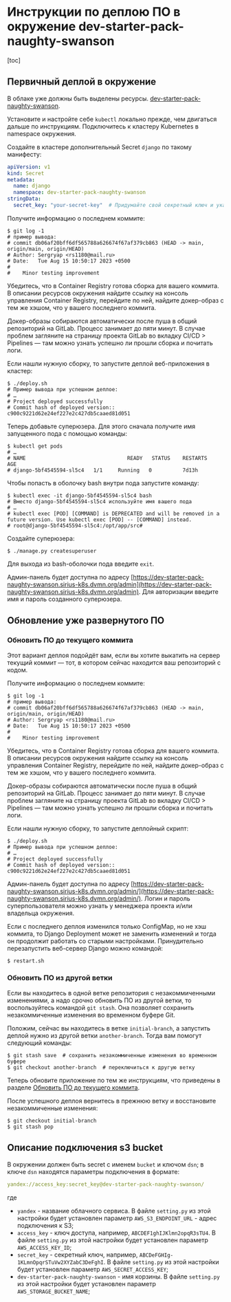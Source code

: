 # Инструкции по деплою ПО в окружение dev-starter-pack-naughty-swanson

[toc]

## Первичный деплой в окружение

В облаке уже должны быть выделены ресурсы. [dev-starter-pack-naughty-swanson](https://sirius-env-registry.website.yandexcloud.net/dev-starter-pack-naughty-swanson.html).

Установите и настройте себе `kubectl` локально прежде, чем двигаться дальше по инструкциям. Подключитесь к кластеру Kubernetes в namespace окружения.

Создайте в кластере дополнительный Secret `django` по такому манифесту:

```yaml
apiVersion: v1
kind: Secret
metadata:
  name: django
  namespace: dev-starter-pack-naughty-swanson
stringData:
  secret_key: "your-secret-key"  # Придумайте свой секретный ключ и укажите его здесь
```

Получите информацию о последнем коммите:

```shell
$ git log -1
# пример вывода:
# commit db06af20bff6df565788a626674f67af379cb863 (HEAD -> main, origin/main, origin/HEAD)
# Author: Sergryap <rs1180@mail.ru>
# Date:   Tue Aug 15 10:50:17 2023 +0500
#
#    Minor testing improvement
```

Убедитесь, что в Container Registry готова сборка для вашего коммита. В описании ресурсов окружения найдите ссылку на консоль управления Container Registry, перейдите по ней, найдите докер-образ с тем же хэшом, что у вашего последнего коммита.

Докер-образы собираются автоматически после пуша в общий репозиторий на GitLab. Процесс занимает до пяти минут. В случае проблем загляните на страницу проекта GitLab во вкладку CI/CD > Pipelines — там можно узнать успешно ли прошли сборка и почитать логи.

Если нашли нужную сборку, то запустите деплой веб-приложения в кластер:

```shell
$ ./deploy.sh
# Пример вывода при успешном деплое:
# …
# Project deployed successfully
# Commit hash of deployed version:: c900c9221d62e24ef227e2c427db5caaed81d051
```

Теперь добавьте суперюзера. Для этого сначала получите имя запущенного пода с помощью команды:

```shell
$ kubectl get pods
# …
# NAME                                 READY   STATUS    RESTARTS   AGE
# django-5bf4545594-sl5c4   1/1     Running   0          7d13h
```

Чтобы попасть в оболочку bash внутри пода запустите команду:

```shell
$ kubectl exec -it django-5bf4545594-sl5c4 bash
# Вместо django-5bf4545594-sl5c4 используйте имя вашего пода
# …
# kubectl exec [POD] [COMMAND] is DEPRECATED and will be removed in a future version. Use kubectl exec [POD] -- [COMMAND] instead.
# root@django-5bf4545594-sl5c4:/opt/app/src#
```

Создайте суперюзера:

```shell
$ ./manage.py createsuperuser
```

Для выхода из bash-оболочки пода введите `exit`.


Админ-панель будет доступна по адресу [https://dev-starter-pack-naughty-swanson.sirius-k8s.dvmn.org/admin](https://dev-starter-pack-naughty-swanson.sirius-k8s.dvmn.org/admin). Для авторизации введите имя и пароль созданного суперюзера.


## Обновление уже развернутого ПО

### Обновить ПО до текущего коммита

Этот вариант деплоя подойдёт вам, если вы хотите выкатить на сервер текущий коммит — тот, в котором сейчас находится ваш репозиторий с кодом.

Получите информацию о последнем коммите:

```shell
$ git log -1
# пример вывода:
# commit db06af20bff6df565788a626674f67af379cb863 (HEAD -> main, origin/main, origin/HEAD)
# Author: Sergryap <rs1180@mail.ru>
# Date:   Tue Aug 15 10:50:17 2023 +0500
#
#    Minor testing improvement
```

Убедитесь, что в Container Registry готова сборка для вашего коммита. В описании ресурсов окружения найдите ссылку на консоль управления Container Registry, перейдите по ней, найдите докер-образ с тем же хэшом, что у вашего последнего коммита.

Докер-образы собираются автоматически после пуша в общий репозиторий на GitLab. Процесс занимает до пяти минут. В случае проблем загляните на страницу проекта GitLab во вкладку CI/CD > Pipelines — там можно узнать успешно ли прошли сборка и почитать логи.

Если нашли нужную сборку, то запустите деплойный скрипт:

```shell
$ ./deploy.sh
# Пример вывода при успешном деплое:
# …
# Project deployed successfully
# Commit hash of deployed version:: c900c9221d62e24ef227e2c427db5caaed81d051
```

Админ-панель будет доступна по адресу [https://dev-starter-pack-naughty-swanson.sirius-k8s.dvmn.org/admin/](https://dev-starter-pack-naughty-swanson.sirius-k8s.dvmn.org/admin/). Логин и пароль суперпользователя можно узнать у менеджера проекта и/или владельца окружения.

Если с последнего деплоя изменился только ConfigMap, но не хэш коммита, то Django Deployment может не заменить изменений и тогда он продолжит работать со старыми настройками. Принудительно перезапустить веб-сервер Django можно командой:

```shell
$ restart.sh
```

### Обновить ПО из другой ветки

Если вы находитесь в одной ветке репозитория с незакоммиченными изменениями, а надо срочно обновить ПО из другой ветки, то воспользуйтесь командой `git stash`. Она позволяет сохранить незакоммиченные изменения  во временном буфере Git.

Положим, сейчас вы находитесь в ветке `initial-branch`, а запустить деплой нужно из другой ветки `another-branch`. Тогда вам помогут следующий команды:

```shell
$ git stash save  # сохранить незакоммиченные изменения во временном буфере
$ git checkout another-branch  # переключиться к другую ветку
```

Теперь обновите приложение по тем же инструкциям, что приведены в разделе [Обновить ПО до текущего коммита](#обновить-по-до-текущего-коммита).

После успешного деплоя вернитесь в прежнюю ветку и восстановите незакоммиченные изменения:

```shell
$ git checkout initial-branch
$ git stash pop
```

## Описание подключения s3 bucket

В окружении должен быть secret с именем `bucket` и ключом `dsn`; в ключе `dsn` находятся параметры подключения в формате:

```yaml
yandex://access_key:secret_key@dev-starter-pack-naughty-swanson/
```

где

- `yandex` - название облачного сервиса. В файле `setting.py` из этой настройки будет установлен параметр `AWS_S3_ENDPOINT_URL` - адрес подключения к S3;
- `access_key` - ключ доступа, например, `ABCDEF1ghIJKlmn2opqR3sTU4`. В файле `setting.py` из этой настройки будет установлен параметр `AWS_ACCESS_KEY_ID`;
- `secret_key` - секретный ключ, например, `ABCDeFGHIg-1KLmnOpqrSTuVw2XYZabC3DeFghI`. В файле `setting.py` из этой настройки будет установлен параметр `AWS_SECRET_ACCESS_KEY`;
- `dev-starter-pack-naughty-swanson` - имя корзины. В файле `setting.py` из этой настройки будет установлен параметр `AWS_STORAGE_BUCKET_NAME`;

